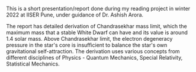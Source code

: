 This is a short presentation/report done during my reading project in winter 2022 at IISER Pune, under guidance of Dr. Ashish Arora.

The report has detailed derivation of Chandrasekhar mass limit, which the maximum mass that a stable White Dwarf can have and its value is around 1.4 solar mass. Above Chandrasekhar limit, the electron degeneracy pressure in the star's core is insufficient to balance the star's own gravitational self-attraction. The derivation uses various concepts from different disciplines of Physics - Quantum Mechanics, Special Relativity, Statistical Mechanics.
